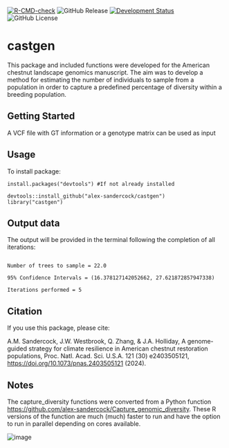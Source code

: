 <!-- badges: start -->
[![R-CMD-check](https://github.com/alex-sandercock/castgen/workflows/R-CMD-check/badge.svg)](https://github.com/alex-sandercock/castgen/actions)
![GitHub Release](https://img.shields.io/github/v/release/alex-sandercock/castgen)
[![Development Status](https://img.shields.io/badge/development-active-blue.svg)](https://img.shields.io/badge/development-active-blue.svg)
![GitHub License](https://img.shields.io/github/license/alex-sandercock/castgen)

<!-- badges: end -->

# castgen

This package and included functions were developed for the American chestnut landscape genomics manuscript. The aim was to develop a method for estimating the number of individuals to sample from a population in order to capture a predefined percentage of diversity within a breeding population. 

## Getting Started

A VCF file with GT information or a genotype matrix can be used as input

## Usage

To install package:
```{R}
install.packages("devtools") #If not already installed

devtools::install_github("alex-sandercock/castgen")
library("castgen")
```

## Output data

The output will be provided in the terminal following the completion of all iterations:

```

Number of trees to sample = 22.0 

95% Confidence Intervals = (16.378127142052662, 27.621872857947338) 

Iterations performed = 5

```

## Citation

If you use this package, please cite:

A.M. Sandercock, J.W. Westbrook, Q. Zhang, & J.A. Holliday, A genome-guided strategy for climate resilience in American chestnut restoration populations, Proc. Natl. Acad. Sci. U.S.A. 121 (30) e2403505121, https://doi.org/10.1073/pnas.2403505121 (2024).

## Notes
The capture_diversity functions were converted from a Python function https://github.com/alex-sandercock/Capture_genomic_diversity. These R versions of the function are much (much) faster to run and have the option to run in parallel depending on cores available.


![image](https://github.com/alex-sandercock/castgen/assets/39815775/710f947f-743f-4eb4-9cb8-fb03d1cdf4aa)



